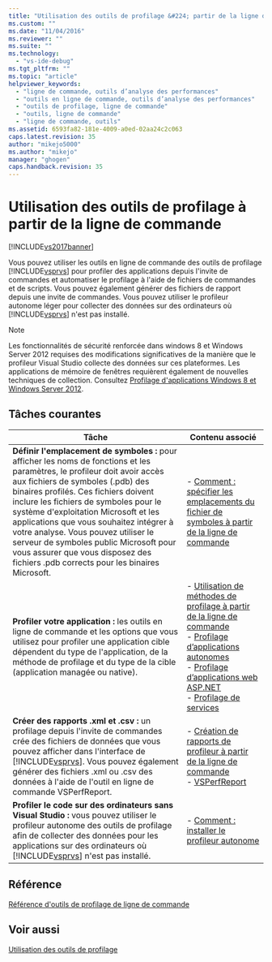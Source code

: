 ```yaml
---
title: "Utilisation des outils de profilage &#224; partir de la ligne de commande | Microsoft Docs"
ms.custom: ""
ms.date: "11/04/2016"
ms.reviewer: ""
ms.suite: ""
ms.technology: 
  - "vs-ide-debug"
ms.tgt_pltfrm: ""
ms.topic: "article"
helpviewer_keywords: 
  - "ligne de commande, outils d’analyse des performances"
  - "outils en ligne de commande, outils d’analyse des performances"
  - "outils de profilage, ligne de commande"
  - "outils, ligne de commande"
  - "ligne de commande, outils"
ms.assetid: 6593fa82-181e-4009-a0ed-02aa24c2c063
caps.latest.revision: 35
author: "mikejo5000"
ms.author: "mikejo"
manager: "ghogen"
caps.handback.revision: 35
---
```

# Utilisation des outils de profilage &#224; partir de la ligne de commande
[!INCLUDE[vs2017banner](../code-quality/includes/vs2017banner.md)]

Vous pouvez utiliser les outils en ligne de commande des outils de profilage [!INCLUDE[vsprvs](../code-quality/includes/vsprvs_md.md)] pour profiler des applications depuis l'invite de commandes et automatiser le profilage à l'aide de fichiers de commandes et de scripts.  Vous pouvez également générer des fichiers de rapport depuis une invite de commandes.  Vous pouvez utiliser le profileur autonome léger pour collecter des données sur des ordinateurs où [!INCLUDE[vsprvs](../code-quality/includes/vsprvs_md.md)] n'est pas installé.  
  
> [!NOTE]
>  Les fonctionnalités de sécurité renforcée dans windows 8 et Windows Server 2012 requises des modifications significatives de la manière que le profileur Visual Studio collecte des données sur ces plateformes.  Les applications de mémoire de fenêtres requièrent également de nouvelles techniques de collection.  Consultez [Profilage d'applications Windows 8 et Windows Server 2012](../profiling/performance-tools-on-windows-8-and-windows-server-2012-applications.md).  
  
## Tâches courantes  
  
|Tâche|Contenu associé|  
|-----------|---------------------|  
|**Définir l'emplacement de symboles :** pour afficher les noms de fonctions et les paramètres, le profileur doit avoir accès aux fichiers de symboles \(.pdb\) des binaires profilés.  Ces fichiers doivent inclure les fichiers de symboles pour le système d'exploitation Microsoft et les applications que vous souhaitez intégrer à votre analyse.  Vous pouvez utiliser le serveur de symboles public Microsoft pour vous assurer que vous disposez des fichiers .pdb corrects pour les binaires Microsoft.|-   [Comment : spécifier les emplacements du fichier de symboles à partir de la ligne de commande](../profiling/how-to-specify-symbol-file-locations-from-the-command-line.md)|  
|**Profiler votre application :**  les outils en ligne de commande et les options que vous utilisez pour profiler une application cible dépendent du type de l'application, de la méthode de profilage et du type de la cible \(application managée ou native\).|-   [Utilisation de méthodes de profilage à partir de la ligne de commande](../profiling/using-profiling-methods-to-collect-performance-data-from-the-command-line.md)<br />-   [Profilage d’applications autonomes](../profiling/command-line-profiling-of-stand-alone-applications.md)<br />-   [Profilage d’applications web ASP.NET](../profiling/command-line-profiling-of-aspnet-web-applications.md)<br />-   [Profilage de services](../profiling/command-line-profiling-of-services.md)|  
|**Créer des rapports .xml et .csv :** un profilage depuis l'invite de commandes crée des fichiers de données que vous pouvez afficher dans l'interface de [!INCLUDE[vsprvs](../code-quality/includes/vsprvs_md.md)].  Vous pouvez également générer des fichiers .xml ou .csv des données à l'aide de l'outil en ligne de commande VSPerfReport.|-   [Création de rapports de profileur à partir de la ligne de commande](../profiling/creating-profiler-reports-from-the-command-line.md)<br />-   [VSPerfReport](../profiling/vsperfreport.md)|  
|**Profiler le code sur des ordinateurs sans Visual Studio :** vous pouvez utiliser le profileur autonome des outils de profilage afin de collecter des données pour les applications sur des ordinateurs où [!INCLUDE[vsprvs](../code-quality/includes/vsprvs_md.md)] n'est pas installé.|-   [Comment : installer le profileur autonome](../profiling/how-to-install-the-stand-alone-profiler.md)|  
  
## Référence  
 [Référence d'outils de profilage de ligne de commande](../profiling/command-line-profiling-tools-reference.md)  
  
## Voir aussi  
 [Utilisation des outils de profilage](../profiling/performance-explorer.md)